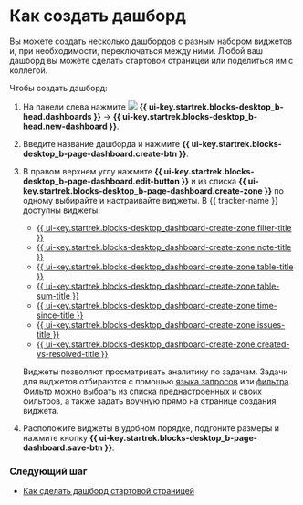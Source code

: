 # Как создать дашборд

Вы можете создать несколько дашбордов с разным набором виджетов и, при необходимости, переключаться между ними. Любой ваш дашборд вы можете сделать стартовой страницей или поделиться им с коллегой.

Чтобы создать дашборд:

1. На панели слева нажмите ![](../../_assets/tracker/svg/dashboards.svg)&nbsp;**{{ ui-key.startrek.blocks-desktop_b-head.dashboards }}** → **{{ ui-key.startrek.blocks-desktop_b-head.new-dashboard }}**.

1. Введите название дашборда и нажмите **{{ ui-key.startrek.blocks-desktop_b-page-dashboard.create-btn }}**.

1. В правом верхнем углу нажмите **{{ ui-key.startrek.blocks-desktop_b-page-dashboard.edit-button }}** и из списка **{{ ui-key.startrek.blocks-desktop_b-page-dashboard.create-zone }}** по одному выбирайте и настраивайте виджеты. В {{ tracker-name }} доступны виджеты:

    - [{{ ui-key.startrek.blocks-desktop_dashboard-create-zone.filter-title }}](widgets.md#tasks)
    - [{{ ui-key.startrek.blocks-desktop_dashboard-create-zone.note-title }}](widgets.md#note)
    - [{{ ui-key.startrek.blocks-desktop_dashboard-create-zone.table-title }}](widgets.md#summary-table)
    - [{{ ui-key.startrek.blocks-desktop_dashboard-create-zone.table-sum-title }}](widgets.md#summary-table-with-totals)
    - [{{ ui-key.startrek.blocks-desktop_dashboard-create-zone.time-since-title }}](widgets.md#events)
    - [{{ ui-key.startrek.blocks-desktop_dashboard-create-zone.issues-title }}](widgets.md#issues-stat)
    - [{{ ui-key.startrek.blocks-desktop_dashboard-create-zone.created-vs-resolved-title }}](widgets.md#created-and-resolved)

    Виджеты позволяют просматривать аналитику по задачам. Задачи для виджетов отбираются с помощью [языка запросов](query-filter.md) или [фильтра](create-filter.md). Фильтр можно выбрать из списка преднастроенных и своих фильтров, а также задать вручную прямо на странице создания виджета.

1. Расположите виджеты в удобном порядке, подгоните размеры и нажмите кнопку **{{ ui-key.startrek.blocks-desktop_b-page-dashboard.save-btn }}**.


### Следующий шаг

- [Как сделать дашборд стартовой страницей](startpage-dashboard.md)
